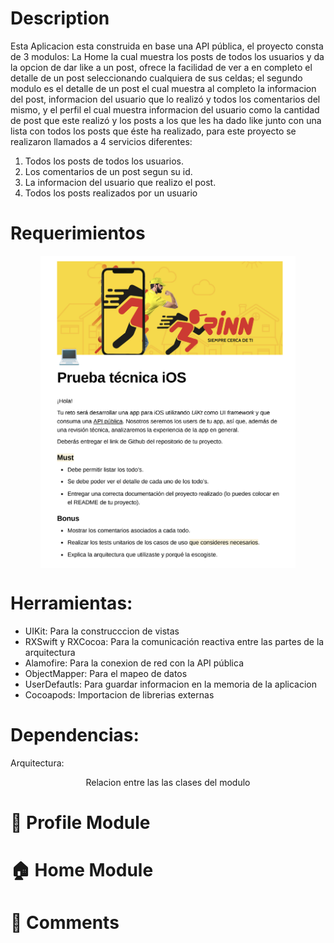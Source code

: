 #  Description 
<div align='left'>
Esta Aplicacion esta construida en base una API pública, el proyecto consta de 3 modulos: La Home la cual muestra los posts de todos los usuarios y da la opcion de dar like a un post, ofrece la facilidad de ver a en completo el detalle de un post seleccionando cualquiera de sus celdas; el segundo modulo es el detalle de un post el cual muestra al completo la informacion del post, informacion del usuario que lo realizó y todos los comentarios del mismo, y el perfil el cual muestra informacion del usuario como la cantidad de post que este realizó y los posts a los que les ha dado like junto con una lista con todos los posts que éste ha realizado, para este proyecto se realizaron llamados a 4 servicios diferentes: 
 
 1) Todos los posts de todos los usuarios. 
 2) Los comentarios de un post segun su id. 
 3) La informacion del usuario que realizo el post. 
 4) Todos los posts realizados por un usuario

 
 # Requerimientos
 
 <div align='center'>
<a href="url"><img src="https://github.com/YormanColina/Hot-News/blob/main/Hot-News/resources/Requerimientos.png" align="center" height=500></a>
 </div>
 
# Herramientas:
 
 - UIKit: Para la construcccion de vistas
 - RXSwift y RXCocoa: Para la comunicación reactiva entre las partes de la arquitectura
 - Alamofire: Para la conexion de red con la API pública
 - ObjectMapper: Para el mapeo de datos
 - UserDefautls: Para guardar informacion en la memoria de la aplicacion
 - Cocoapods: Importacion de librerias externas
 
# Dependencias: 
 


Arquitectura:
 


<!--   <a href="url"><img src="https://github.com/YormanColina/Jobly/blob/main/resources/MVC.drawio.png" align="center"></a>-->
</div>
 
<div align='center'>
    Relacion entre las las clases del modulo

 
</div>

# 📲 Profile Module
<!---->
<!---->
<!---->
<!--<div align='center'>-->
<!--<a href="url"><img src="https://github.com/YormanColina/Jobly/blob/main/resources/login.gif" align="center" height="700" width="350"></a>-->
<!-- -->
<!-- <div align='center'>-->
<!--  Vista del Login-->
<!--</div>-->
<!-- -->
<!--<a href="url"><img src="https://github.com/YormanColina/Jobly/blob/main/resources/blanco.drawio.png" align="center" height="80"></a>-->
<!-- -->
<!--<a href="url"><img src="https://github.com/YormanColina/Jobly/blob/main/resources/LoginClassdiagram.drawio.png" align="center"></a>-->
<!-- -->
<!-- <div align='center'>-->
<!-- Diagrama de comunicacion entre clases-->
<!--</div>-->
<!-- -->
<!--<a href="url"><img src="https://github.com/YormanColina/Jobly/blob/main/resources/blanco.drawio.png" align="center" height="80"></a>-->
<!---->
<!--<a href="url"><img src="https://github.com/YormanColina/Jobly/blob/main/resources/loginFlowDiagram.drawio.png" align="center"></a> -->
<!-- -->
<!--<div align='center'>-->
<!-- Diagrama de flujo-->
<!--</div>-->
<!-- -->
<!--</div>-->


 # 🏠 Home Module
 

 

<!--<div align='center'>-->
<!--  <a href="url"><img src="https://github.com/YormanColina/Jobly/blob/main/resources/Home.gif" align="center" height="700" width="350"></a>-->
<!--<div align='center'>-->
<!--  Vista de la Home-->
<!--</div>-->
<!-- -->
<!--<a href="url"><img src="https://github.com/YormanColina/Jobly/blob/main/resources/blanco.drawio.png" align="center" height="80"></a>-->
<!---->
<!--<a href="url"><img src="https://github.com/YormanColina/Jobly/blob/main/resources/HomeClassDiagram.drawio.png" align="center"></a>-->
<!-- -->
<!--<div align='center'>-->
<!--  Diagrama de comunicacion entre clases-->
<!--</div>-->
<!---->
<!--<a href="url"><img src="https://github.com/YormanColina/Jobly/blob/main/resources/blanco.drawio.png" align="center" height="80"></a>-->
<!-- -->
<!--<a href="url"><img src="https://github.com/YormanColina/Jobly/blob/main/resources/HomeFlowDiagram.drawio.png" align="center"></a>-->
<!-- -->
<!--<div align='center'>-->
<!-- Diagrama de flujo-->
<!--</div>-->
<!---->
<!--</div>-->


 # 🧐 Comments 
 


<!--<div align='center'> -->
<!--  <a href="url"><img src="https://github.com/YormanColina/Jobly/blob/main/resources/Detail.gif?" align="center" height="700" width="350"></a>-->
<!-- -->
<!-- <div align='center'>-->
<!--  Vista del detalle-->
<!--</div>-->
<!-- -->
<!-- -->
<!--<a href="url"><img src="https://github.com/YormanColina/Jobly/blob/main/resources/blanco.drawio.png" align="center" height="80"></a>-->
<!---->
<!--<a href="url"><img src="https://github.com/YormanColina/Jobly/blob/main/resources/DetailClassDiagram.drawio.png" align="rigth"></a>-->
<!--<div align='center'>-->
<!--  Diagrama de comunicaion entre clases-->
<!--</div>-->
<!-- -->
<!-- <a href="url"><img src="https://github.com/YormanColina/Jobly/blob/main/resources/blanco.drawio.png" align="center" height="80"></a>-->
<!---->
<!-- <a href="url"><img src="https://github.com/YormanColina/Jobly/blob/main/resources/DetailFlowDiagram.drawio.png" align="rigth"></a>-->
<!---->
<!--<div align='center'>-->
<!-- Diagrama de flujo-->
<!--</div>-->
